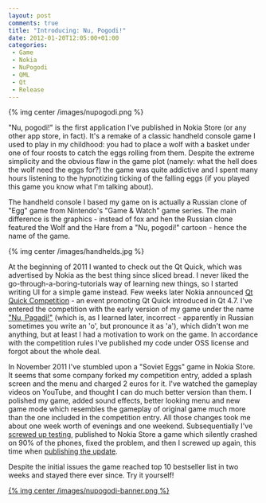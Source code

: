 ```yaml
---
layout: post
comments: true
title: "Introducing: Nu, Pogodi!"
date: 2012-01-20T12:05:00+01:00
categories:
 - Game
 - Nokia
 - NuPogodi
 - QML
 - Qt
 - Release
---
```


{% img center /images/nupogodi.png %}

"Nu, pogodi!" is the first application I've published in Nokia Store (or any other app store, in fact). It's a remake of a classic handheld console game I used to play in my childhood: you had to place a wolf with a basket under one of four roosts to catch the eggs rolling from them. Despite the extreme simplicity and the obvious flaw in the game plot (namely: what the hell does the wolf need the eggs for?) the game was quite addictive and I spent many hours listening to the hypnotizing ticking of the falling eggs (if you played this game you know what I'm talking about).

The handheld console I based my game on is actually a Russian clone of "Egg" game from Nintendo's "Game & Watch" game series. The main difference is the graphics - instead of fox and hen the Russian clone featured the Wolf and the Hare from a "Nu, pogodi!" cartoon - hence the name of the game.

{% img center /images/handhelds.jpg %}

At the beginning of 2011 I wanted to check out the Qt Quick, which was advertised by Nokia as the best thing since sliced bread. I never liked the go-through-a-boring-tutorials way of learning new things, so I started writing UI for a simple game instead. Few weeks later Nokia announced [Qt Quick Competition](http://www.developer.nokia.com/Community/Wiki/The_Quick_Competition_2011Q1) - an event promoting Qt Quick introduced in Qt 4.7. I've entered the competition with the early version of my game under the name ["Nu, Pagadi!"](http://projects.developer.nokia.com/PAGADI) (which is, as I learned later, incorrect - apparently in Russian sometimes you write an 'o', but pronounce it as 'a'), which didn't won me anything, but at least I had a motivation to work on the game. In accordance with the competition rules I've published my code under OSS license and forgot about the whole deal.

In November 2011 I've stumbled upon a "Soviet Eggs" game in Nokia Store. It seems that some company forked my competition entry, added a splash screen and the menu and charged 2 euros for it. I've watched the gameplay videos on YouTube, and thought I can do much better version than them. I polished my game, added sound effects, better looking menu and new game mode which resembles the gameplay of original game much more than the one included in the competition entry. All those changes took me about one week worth of evenings and one weekend. Subsequentially I've [screwed up testing](/blog/2012/01/22/how-not-to-test-your-qml-application), published to Nokia Store a game which silently crashed on 90% of the phones, fixed the problem, and then I screwed up again, this time when [publishing the update](/blog/2012/01/31/updating-qt-applications-in-nokia-store).

Despite the initial issues the game reached top 10 bestseller list in two weeks and stayed there ever since. Try it yourself!

[{% img center /images/nupogodi-banner.png %}](http://store.ovi.com/content/219800)

